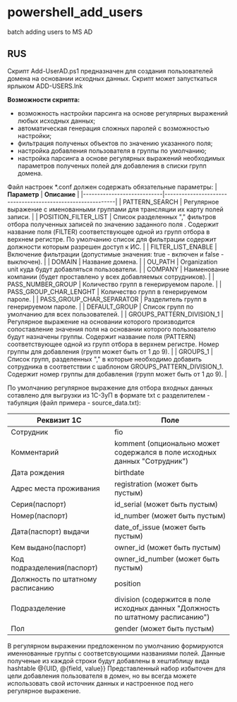 # powershell_add_users
batch adding users to MS AD

## RUS
Скрипт Add-UserAD.ps1 предназначен для создания пользователей домена на основании исходных данных.
Скрипт может запусткаться ярлыком ADD-USERS.lnk

**Возможности скрипта:**
- возможность настройки парсинга на основе регулярных выражений любых исходных данных;
- автоматическая генерация сложных паролей с возможностью настройки;
- фильтрация полученых объектов по значению указанного поля;
- настройка добавления пользователя в группы по умолчанию;
- настройка парсинга а основе регулярных выражений необходимых параметров полученых полей для добавления в списки групп домена.

Файл настроек *.conf должен содержать обязательные параметры:
| **Параметр** | **Описание**  |
|----------------------------|------------------------------------------------------------|
| PATTERN_SEARCH |  Регулярное выражение с именованными группами для трансляции их карту полей записи. |
| POSITION_FILTER_LIST |  Список разделенных "," фильтров отбора полученных записей по значению заданного поля . Содержит название поля (FILTER) соответствующее одной из групп отбора в верхнем регистре. По умолчанию список для фильтрации содержит должности которым разрешен доступ к ИС. |
| FILTER_LIST_ENABLE |  Включение фильтрации (допустимые значения: true - включен и false - выключен). |
| DOMAIN | Название домена. |
| OU_PATH | Organization unit куда будут добавляться пользователи. |
| COMPANY | Наименование компании (будет проставлено у всех добавляемых сотрудников). |
| PASS_NUMBER_GROUP	| Количество групп в генерируемом пароле. |
| PASS_GROUP_CHAR_LENGHT	| Количество групп в генерируемом пароле. |
| PASS_GROUP_CHAR_SEPARATOR	| Разделитель групп в генерируемом пароле. |
| DEFAULT_GROUP	| Список групп по умолчанию для всех пользователей. |
| GROUPS_PATTERN_DIVISION_1	| Регулярное выражение на основании которого производится сопоставление значения поля на основании которого пользователю будут назначены группы. Содержит название поля (PATTERN) соответствующее одной из групп отбора в верхнем регистре. Номер группы для добавления (групп может быть от 1 до 9). |
| GROUPS_1	| Список групп, разделенных "," в которые необходимо добавить сотрудника в соответствии с шаблоном GROUPS_PATTERN_DIVISION_1. Содержит номер группы для добавления (групп может быть от 1 до 9). |

По умолчанию регулярное выражение для отбора входных данных сотавлено для выгрузки из 1С-ЗуП в формате txt с разделителем - табуляция (файл примера - source_data.txt):

| **Реквизит 1С** | **Поле**  |
|----------------------------|------------------------------------------------------------|
| Сотрудник | fio |
| Комментарий | komment (опционально может содержался в поле исходных данных "Сотрудник")|
| Дата рождения | birthdate  |
| Адрес места проживания | registration (может быть пустым)|
| Серия(паспорт) | id_serial (может быть пустым)|
| Номер(паспорт) | id_number (может быть пустым)|
| Дата(паспорт) выдачи | date_of_issue (может быть пустым)|
| Кем выдано(паспорт) | owner_id (может быть пустым)|
| Код подразделения(паспорт) | owner_id_number (может быть пустым)|
| Должность по штатному расписанию | position |
| Подразделение | division (содержится в поле исходных данных "Должность по штатному расписанию")|
| Пол | gender (может быть пустым)|

В регулярном выражении предложенном по умолчанию формируются именнованные группы с соответсвующими названиями полей. Данные полученые из каждой строки будут добавлены в хештаблицу вида hashtable @{UID, @{field, value}}
Представленный набор избыточен для цели добавления пользователя в домен, но вы всегда можете использовать свой источник данных и настроенное под него регулярное выражение.
